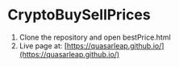 # CryptoBuySellPrices

1. Clone the repository and open bestPrice.html
2. Live page at: [https://quasarleap.github.io/](https://quasarleap.github.io/)
